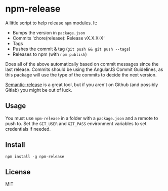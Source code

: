 # npm-release

A little script to help release `npm` modules. It:

- Bumps the version in `package.json`
- Commits 'chore(release): Release vX.X.X-X'
- Tags
- Pushes the commit & tag (`git push && git push --tags`)
- Releases to npm (with `npm publish`)

Does all of the above automatically based on commit messages since the last release. Commits should be using the AngularJS Commit Guidelines, as this package will use the type of the commits to decide the next version.

[Semantic-release][s-r] is a great tool, but if you aren't on Github (and possibly Gitlab) you might be out of luck.

## Usage

You must use `npm-release` in a folder with a `package.json` and a remote to push to. Set the `GIT_USER` and `GIT_PASS` environment variables to set credentials if needed.

## Install

`npm install -g npm-release`

## License

MIT

[s-r]: https://github.com/semantic-release/semantic-release
